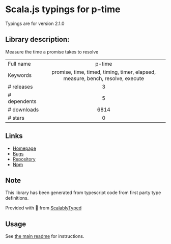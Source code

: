 
# Scala.js typings for p-time

Typings are for version 2.1.0

## Library description:
Measure the time a promise takes to resolve

|                    |                 |
| ------------------ | :-------------: |
| Full name          | p-time |
| Keywords           | promise, time, timed, timing, timer, elapsed, measure, bench, resolve, execute |
| # releases         | 3 |
| # dependents       | 5 |
| # downloads        | 6814 |
| # stars            | 0 |

## Links
- [Homepage](https://github.com/sindresorhus/p-time#readme)
- [Bugs](https://github.com/sindresorhus/p-time/issues)
- [Repository](https://github.com/sindresorhus/p-time)
- [Npm](https://www.npmjs.com/package/p-time)
    


## Note
This library has been generated from typescript code from first party type definitions.

Provided with :purple_heart: from [ScalablyTyped](https://github.com/oyvindberg/ScalablyTyped)

## Usage
See [the main readme](../../readme.md) for instructions.


